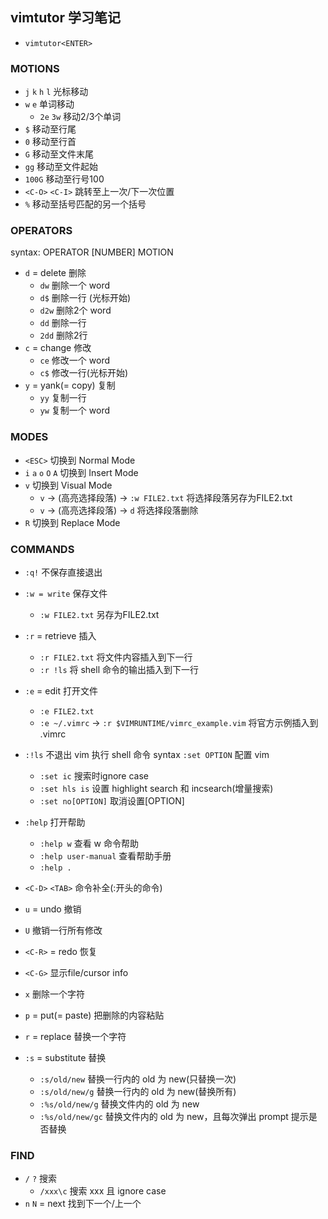 ## vimtutor 学习笔记
- `vimtutor<ENTER>`

### MOTIONS
- `j` `k` `h` `l` 光标移动
- `w` `e` 单词移动
    - `2e` `3w` 移动2/3个单词
- `$` 移动至行尾
- `0` 移动至行首
- `G` 移动至文件末尾
- `gg` 移动至文件起始
- `100G` 移动至行号100
- `<C-O>` `<C-I>` 跳转至上一次/下一次位置
- `%` 移动至括号匹配的另一个括号

### OPERATORS
syntax: OPERATOR [NUMBER] MOTION
- `d` = delete 删除
    - `dw` 删除一个 word
    - `d$` 删除一行 (光标开始)
    - `d2w` 删除2个 word
    - `dd` 删除一行
    - `2dd` 删除2行 
- `c` = change 修改
    - `ce` 修改一个 word
    - `c$` 修改一行(光标开始)
- `y` = yank(= copy) 复制
    - `yy` 复制一行
    - `yw` 复制一个 word

### MODES
- `<ESC>` 切换到 Normal Mode
- `i` `a` `o` `O` `A` 切换到 Insert Mode
- `v` 切换到 Visual Mode
    - `v` -> (高亮选择段落) -> `:w FILE2.txt` 将选择段落另存为FILE2.txt
    - `v` -> (高亮选择段落) -> `d` 将选择段落删除
- `R` 切换到 Replace Mode 

### COMMANDS
- `:q!` 不保存直接退出
- `:w = write` 保存文件
    - `:w FILE2.txt` 另存为FILE2.txt
- `:r` = retrieve 插入
    - `:r FILE2.txt` 将文件内容插入到下一行 
    - `:r !ls` 将 shell 命令的输出插入到下一行
- `:e` = edit 打开文件
    - `:e FILE2.txt` 
    - `:e ~/.vimrc` -> `:r $VIMRUNTIME/vimrc_example.vim` 将官方示例插入到 .vimrc
- `:!ls` 不退出 vim 执行 shell 命令
syntax `:set OPTION` 配置 vim
    - `:set ic` 搜索时ignore case
    - `:set hls is` 设置 highlight search 和 incsearch(增量搜索)
    - `:set no[OPTION]` 取消设置[OPTION]
- `:help` 打开帮助
    - `:help w` 查看 w 命令帮助
    - `:help user-manual` 查看帮助手册
    - `:help .`
- `<C-D>` `<TAB>` 命令补全(:开头的命令)

- `u` = undo 撤销
- `U` 撤销一行所有修改
- `<C-R>` = redo 恢复
- `<C-G>` 显示file/cursor info
- `x` 删除一个字符
- `p` = put(= paste) 把删除的内容粘贴
- `r` = replace 替换一个字符
- `:s` = substitute 替换
    - `:s/old/new`     替换一行内的 old 为 new(只替换一次)
    - `:s/old/new/g`   替换一行内的 old 为 new(替换所有)
    - `:%s/old/new/g`  替换文件内的 old 为 new
    - `:%s/old/new/gc` 替换文件内的 old 为 new，且每次弹出 prompt 提示是否替换

### FIND
- `/` `?` 搜索
    - `/xxx\c` 搜索 xxx 且 ignore case
- `n` `N` = next 找到下一个/上一个
